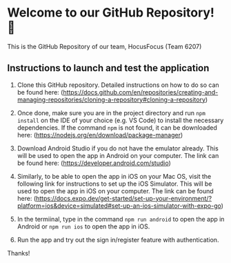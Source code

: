 # Welcome to our GitHub Repository! 👋

This is the GitHub Repository of our team, HocusFocus (Team 6207)

## Instructions to launch and test the application

1. Clone this GitHub repository. Detailed instructions on how to do so can be found here: (https://docs.github.com/en/repositories/creating-and-managing-repositories/cloning-a-repository#cloning-a-repository)

2. Once done, make sure you are in the project directory and run `npm install` on the IDE of your choice (e.g. VS Code) to install the necessary dependencies. If the command `npm` is not found,
   it can be downloaded here: (https://nodejs.org/en/download/package-manager)

3. Download Android Studio if you do not have the emulator already. This will be used to open the app in Android on your computer. The link can be found here: (https://developer.android.com/studio)
   
4. Similarly, to be able to open the app in iOS on your Mac OS, visit the following link for instructions to set up the iOS Simulator. This will be used to open the app in iOS on your computer.
   The link can be found here: (https://docs.expo.dev/get-started/set-up-your-environment/?platform=ios&device=simulated#set-up-an-ios-simulator-with-expo-go)

5. In the termiinal, type in the command `npm run android` to open the app in Android or `npm run ios` to open the app in iOS.

6. Run the app and try out the sign in/register feature with authentication.

 Thanks!

